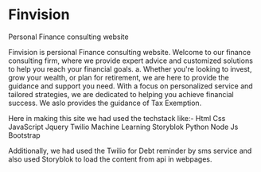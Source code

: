 # Finvision
Personal Finance consulting website

Finvision is persional Finance consulting website.
Welcome to our finance consulting firm, where we provide expert advice and customized solutions to help you reach your financial goals.  a. Whether you're looking to invest, grow your wealth, or plan for retirement, we are here to provide the guidance and support you need. With a focus on personalized service and tailored strategies, we are dedicated to helping you achieve financial success. We aslo provides the guidance of Tax Exemption.

Here in making this site we had used the techstack like:-
Html
Css
JavaScript
Jquery
Twilio
Machine Learning
Storyblok
Python
Node Js
Bootstrap

Additionally, we had used the Twilio for Debt reminder by sms service and also used Storyblok to load the content from api in webpages.

